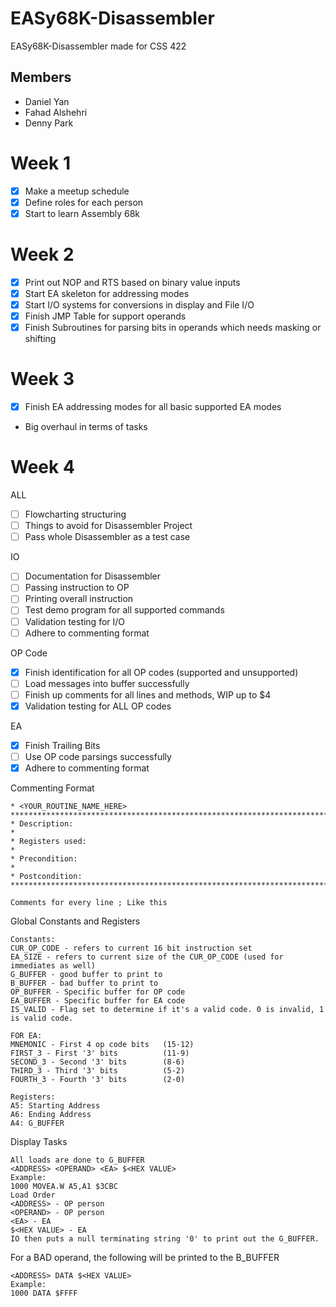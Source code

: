 # EASy68K-Disassembler
EASy68K-Disassembler made for CSS 422

## Members
+ Daniel Yan
+ Fahad Alshehri
+ Denny Park
# Week 1 
- [X] Make a meetup schedule
- [X] Define roles for each person
- [X] Start to learn Assembly 68k

# Week 2
- [X] Print out NOP and RTS based on binary value inputs
- [X] Start EA skeleton for addressing modes
- [X] Start I/O systems for conversions in display and File I/O
- [X] Finish JMP Table for support operands
- [X] Finish Subroutines for parsing bits in operands which needs masking or shifting
# Week 3
- [X] Finish EA addressing modes for all basic supported EA modes
- Big overhaul in terms of tasks

# Week 4

ALL
- [ ] Flowcharting structuring
- [ ] Things to avoid for Disassembler Project
- [ ] Pass whole Disassembler as a test case

IO
- [ ] Documentation for Disassembler
- [ ] Passing instruction to OP
- [ ] Printing overall instruction
- [ ] Test demo program for all supported commands
- [ ] Validation testing for I/O
- [ ] Adhere to commenting format

OP Code
- [X] Finish identification for all OP codes (supported and unsupported)
- [ ] Load messages into buffer successfully
- [ ] Finish up comments for all lines and methods, WIP up to $4
- [X] Validation testing for ALL OP codes

EA
- [x] Finish Trailing Bits
- [ ] Use OP code parsings successfully
- [x] Adhere to commenting format

Commenting Format
```
* <YOUR_ROUTINE_NAME_HERE>
**********************************************************************************
* Description:
*
* Registers used: 
*
* Precondition: 
*
* Postcondition: 
**********************************************************************************

Comments for every line ; Like this
```
Global Constants and Registers
```
Constants:
CUR_OP_CODE - refers to current 16 bit instruction set
EA_SIZE - refers to current size of the CUR_OP_CODE (used for immediates as well)
G_BUFFER - good buffer to print to
B_BUFFER - bad buffer to print to
OP_BUFFER - Specific buffer for OP code
EA_BUFFER - Specific buffer for EA code
IS_VALID - Flag set to determine if it's a valid code. 0 is invalid, 1 is valid code.

FOR EA:
MNEMONIC - First 4 op code bits   (15-12)
FIRST_3 - First '3' bits          (11-9)
SECOND_3 - Second '3' bits        (8-6)
THIRD_3 - Third '3' bits          (5-2)
FOURTH_3 - Fourth '3' bits        (2-0)

Registers:
A5: Starting Address
A6: Ending Address
A4: G_BUFFER
```
Display Tasks
```
All loads are done to G_BUFFER
<ADDRESS> <OPERAND> <EA> $<HEX VALUE>
Example:
1000 MOVEA.W A5,A1 $3CBC
Load Order
<ADDRESS> - OP person
<OPERAND> - OP person
<EA> - EA
$<HEX VALUE> - EA
IO then puts a null terminating string '0' to print out the G_BUFFER.
```
For a BAD operand, the following will be printed to the B_BUFFER
```
<ADDRESS> DATA $<HEX VALUE>
Example:
1000 DATA $FFFF
```
